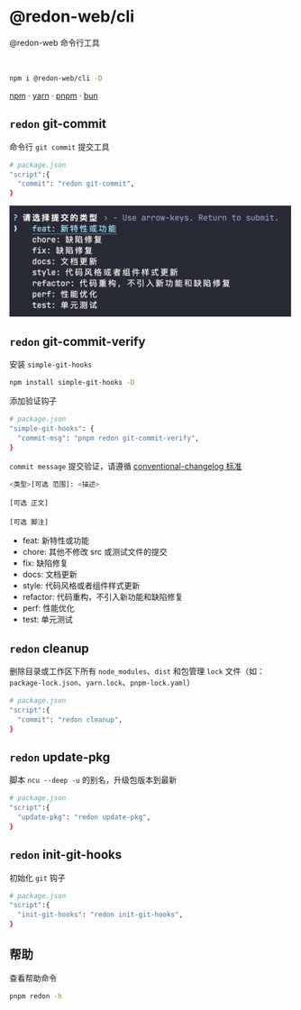 # @redon-web/cli

@redon-web 命令行工具

<br>

```bash
npm i @redon-web/cli -D
```
<a href='https://docs.npmjs.com/cli/v6/commands/npm'>npm</a> · <a href='https://yarnpkg.com'>yarn</a> · <a href='https://pnpm.js.org/en/'>pnpm</a> · <a href='https://bun.sh/'>bun</a>

## `redon` git-commit

命令行 `git commit` 提交工具

```bash
# package.json
"script":{
  "commit": "redon git-commit",
}
```

<img style="max-width: 500px" src='./assets/git-commit.png' />

<br>

## `redon` git-commit-verify

安装 `simple-git-hooks`

```bash
npm install simple-git-hooks -D
```

添加验证钩子

```bash
# package.json
"simple-git-hooks": {
  "commit-msg": "pnpm redon git-commit-verify",
}
```

`commit message` 提交验证，请遵循 [conventional-changelog 标准](https://www.conventionalcommits.org/en/v1.0.0/)

```bash
<类型>[可选 范围]: <描述>

[可选 正文]

[可选 脚注]
```

- feat: 新特性或功能
- chore: 其他不修改 src 或测试文件的提交
- fix: 缺陷修复
- docs: 文档更新
- style: 代码风格或者组件样式更新
- refactor: 代码重构，不引入新功能和缺陷修复
- perf: 性能优化
- test: 单元测试

## `redon` cleanup

删除目录或工作区下所有 `node_modules`、`dist` 和包管理 `lock` 文件（如：`package-lock.json`、`yarn.lock`、`pnpm-lock.yaml`）

```bash
# package.json
"script":{
  "commit": "redon cleanup",
}
```

## `redon` update-pkg

脚本 `ncu --deep -u` 的别名，升级包版本到最新

```bash
# package.json
"script":{
  "update-pkg": "redon update-pkg",
}
```

## `redon` init-git-hooks

初始化 `git` 钩子

```bash
# package.json
"script":{
  "init-git-hooks": "redon init-git-hooks",
}
```

## 帮助

查看帮助命令

```bash
pnpm redon -h
```